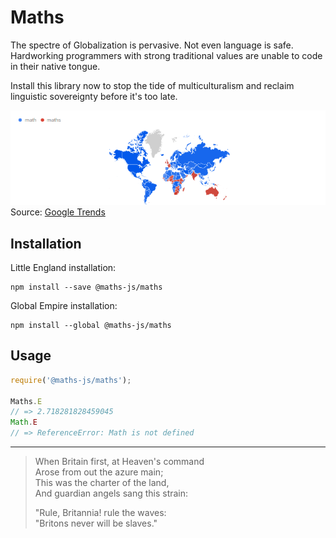 # Maths

The spectre of Globalization is pervasive.  Not even language is safe.  Hardworking programmers with strong traditional values are unable to code in their native tongue.  

Install this library now to stop the tide of multiculturalism and reclaim linguistic sovereignty before it's too late.

![map](./map.png 'at least the borders are clearly marked')
Source: [Google Trends](https://trends.google.com/trends/explore?date=2015-06-23%202016-06-23,2015-06-23%202016-06-23&geo=,&q=math,maths)

## Installation

Little England installation:

```
npm install --save @maths-js/maths
```

Global Empire installation:

```
npm install --global @maths-js/maths
```

## Usage

```javascript
require('@maths-js/maths');

Maths.E
// => 2.718281828459045
Math.E
// => ReferenceError: Math is not defined
```

 ---

>  When Britain first, at Heaven's command  
>  Arose from out the azure main;  
>  This was the charter of the land,  
>  And guardian angels sang this strain:  
>    
>  "Rule, Britannia! rule the waves:  
>  "Britons never will be slaves."  
